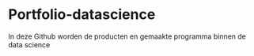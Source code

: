 # Portfolio-datascience
In deze Github worden de producten en gemaakte programma binnen de data science 
